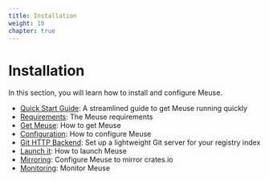 ```yaml
---
title: Installation
weight: 10
chapter: true
---
```


# Installation

In this section, you will learn how to install and configure Meuse.

- [Quick Start Guide](./quick-start/): A streamlined guide to get Meuse running quickly
- [Requirements](./requirements/): The Meuse requirements
- [Get Meuse](./get-meuse/): How to get Meuse
- [Configuration](./configuration/): How to configure Meuse
- [Git HTTP Backend](./git-http-backend/): Set up a lightweight Git server for your registry index
- [Launch it](./launch-it/): How to launch Meuse
- [Mirroring](./mirroring/): Configure Meuse to mirror crates.io
- [Monitoring](./monitoring/): Monitor Meuse
